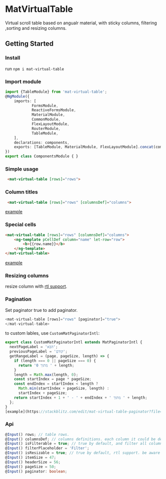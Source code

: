 # MatVirtualTable
Virtual scroll table based on angualr material, with sticky columns, filtering ,sorting and resizing columns.

## Getting Started

### Install
run `npm i mat-virtual-table`

### Import module

```typescript
import {TableModule} from 'mat-virtual-table';
@NgModule({
    imports: [
            FormsModule,
            ReactiveFormsModule,
            MaterialModule,
            CommonModule,
            FlexLayoutModule,
            RouterModule,
            TableModule,
    ],
    declarations: components,
    exports: [TableModule, MaterialModule, FlexLayoutModule].concat(components),
})
export class ComponentsModule { }
```

### Simple usage
```html
 <mat-virtual-table [rows]="rows">
```

### Column titles 
```html
 <mat-virtual-table [rows]="rows" [columnsDef]="columns">
```
[example](https://stackblitz.com/edit/mat-virtual-table-basic-tupcj8?file=src%2Fapp%2Fapp.component.html)

### Special cells
```html
<mat-virtual-table [rows]="rows" [columnsDef]="columns">
    <ng-template pCellDef column="name" let-row="row">
        <b>{{row.name}}</b>
    </ng-template>
</mat-virtual-table>
```
[example](https://stackblitz.com/edit/mat-virtual-table-special-cells?file=src/app/app.component.html)

### Resizing columns
resize column with [rtl support](https://stackblitz.com/edit/mat-virtual-table-resize?file=src%2Findex.html).

### Pagination
Set paginator true to add paginator.
```typescript
<mat-virtual-table [rows]="rows" [paginator]="true">
</mat-virtual-table>
```

to custom lables, use ```CustomMatPaginatorIntl```:
```typescript
export class CustomMatPaginatorIntl extends MatPaginatorIntl {
  nextPageLabel = 'הבא';
  previousPageLabel = 'קודם';
  getRangeLabel = (page, pageSize, length) => {
    if (length === 0 || pageSize === 0) {
      return '0 מתוך ' + length;
    }
    length = Math.max(length, 0);
    const startIndex = page * pageSize;
    const endIndex = startIndex < length ?
      Math.min(startIndex + pageSize, length) :
      startIndex + pageSize;
    return startIndex + 1 + ' - ' + endIndex + ' מתוך ' + length;
  };
}
[example](https://stackblitz.com/edit/mat-virtual-table-paginator?file=src%2Fapp%2Fapp.module.ts).
```

### Api
```typescript
@Input() rows; // table rows.
@Input() columnsDef; // columns definitions. each column it could be define title, isSortable, isFilterable, and width. default width is calculated by max value length.
@Input() isFilterable = true; // true by default, and filter all columns, Unless otherwise specified in the columnsDef.
@Input() filterPlaceholder = 'Filter';  
@Input() isResizable = true; // true by default, rtl support. be aware that there is performace issue without build with production mode.
@Input() itemSize = 47;
@Input() headerSize = 56;
@Input() pageSize = 50;
@Input() paginator: boolean;
```


